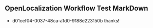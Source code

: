 ## OpenLocalization Workflow Test MarkDown
* d01cef04-0037-48ca-a1d0-9188e223150b thanks!

<!--HONumber=Jul16_HO2-->


